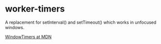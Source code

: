worker-timers
=============

A replacement for setInterval() and setTimeout() which works in unfocused windows.

[WindowTimers at MDN](https://developer.mozilla.org/en-US/docs/Web/API/WindowTimers)
